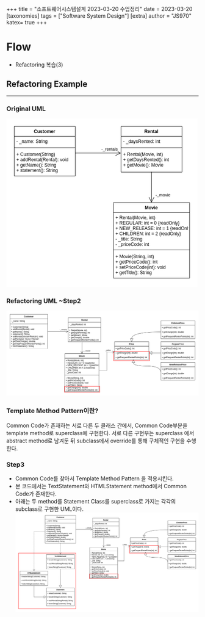 +++
title = "소프트웨어시스템설계 2023-03-20 수업정리"
date = 2023-03-20
[taxonomies]
tags = ["Software System Design"]
[extra]
author = "JS970"
katex= true
+++
# Flow
- Refactoring 복습(3)

## Refactoring Example
---
### Original UML
![Original UML](/image/SSD/uml_original.png)

### Refactoring UML ~Step2
![uml step2](/image/SSD/uml_step2.png)

### Template Method Pattern이란?
Common Code가 존재하는 서로 다른 두 클래스 간에서, Common Code부분을 template method로 superclass에 구현한다. 서로 다른 구현부는 superclass 에서 abstract method로 남겨둔 뒤 subclass에서 override를 통해 구체적인 구현을 수행한다.

### Step3
- Common Code를 찾아서 Template Method Pattern 을 적용시킨다.
- 본 코드에서는 TextStatement와 HTMLStatement method에서 Common Code가 존재한다.
- 아래는 두 method를 Statement Class를 superclass로 가지는 각각의 subclass로 구현한 UML이다.
![step3](/image/SSD/uml_step3.png)
